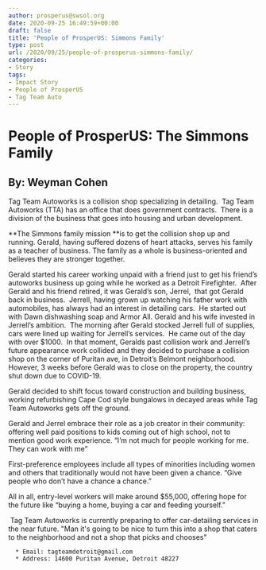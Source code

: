 ```yaml
---
author: prosperus@swsol.org
date: 2020-09-25 16:49:59+00:00
draft: false
title: 'People of ProsperUS: Simmons Family'
type: post
url: /2020/09/25/people-of-prosperus-simmons-family/
categories:
- Story
tags:
- Impact Story
- People of ProsperUS
- Tag Team Auto
---
```


# People of ProsperUS: The Simmons Family




## By: Weyman Cohen


Tag Team Autoworks is a collision shop specializing in detailing.  Tag Team Autoworks (TTA) has an office that does government contracts.  There is a division of the business that goes into housing and urban development.  

**The Simmons family mission **is to get the collision shop up and running. Gerald, having suffered dozens of heart attacks, serves his family as a teacher of business. The family as a whole is business-oriented and believes they are stronger together.  

Gerald started his career working unpaid with a friend just to get his friend’s autoworks business up going while he worked as a Detroit Firefighter.  After Gerald and his friend retired, it was Gerald’s son, Jerrel,  that got Gerald back in business.  Jerrell, having grown up watching his father work with automobiles, has always had an interest in detailing cars.  He started out with Dawn dishwashing soap and Armor All. Gerald and his wife invested in Jerrell’s ambition.  The morning after Gerald stocked Jerrell full of supplies, cars were lined up waiting for Jerrell’s services.  He came out of the day with over $1000.  In that moment, Geralds past collision work and Jerrell’s future appearance work collided and they decided to purchase a collision shop on the corner of Puritan ave, in Detroit’s Belmont neighborhood.  However, 3 weeks before Gerald was to close on the property, the country shut down due to COVID-19. 

Gerald decided to shift focus toward construction and building business, working refurbishing Cape Cod style bungalows in decayed areas while Tag Team Autoworks gets off the ground.  

Gerald and Jerrel embrace their role as a job creator in their community: offering well paid positions to kids coming out of high school, not to mention good work experience. “I’m not much for people working for me.  They can work with me”

First-preference employees include all types of minorities including women and others that traditionally would not have been given a chance. “Give people who don’t have a chance a chance.”

All in all, entry-level workers will make around $55,000, offering hope for the future like “buying a home, buying a car and feeding yourself.”  

 Tag Team Autoworks is currently preparing to offer car-detailing services in the near future. "Man it's going to be nice to turn this into a shop that caters to the neighborhood and not a shop that picks and chooses"



 	  * Email: tagteamdetroit@gmail.com
 	  * Address: 14600 Puritan Avenue, Detroit 48227

